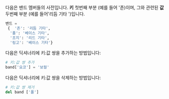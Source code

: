 다음은 밴드 멤버들의 사전입니다. **키** 첫번째 부분 (예를 들어 '존)이며, 그와 관련된 **값** 두번째 부분 (예를 들어'리듬 기타 ')입니다.

```python
밴드 =
 {  '존': '리듬 기타',
  '폴': '베이스 기타',
  '조지': '리드 기타',
  '링고': '베이스 기타'}
```

다음은 딕셔너리에 키:값 쌍을 추가하는 방법입니다: 

```python
# 키:값 쌍 추가
band['요코'] = '보컬'
```

다음은 딕셔너리에 키:값 쌍을 삭제하는 방법입니다: 

```python
# 키:값 쌍 제거
del band ['폴']
```